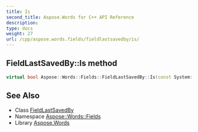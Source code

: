 ```yaml
---
title: Is
second_title: Aspose.Words for C++ API Reference
description: 
type: docs
weight: 27
url: /cpp/aspose.words.fields/fieldlastsavedby/is/
---
```

## FieldLastSavedBy::Is method




```cpp
virtual bool Aspose::Words::Fields::FieldLastSavedBy::Is(const System::TypeInfo &target) const override
```

## See Also

* Class [FieldLastSavedBy](../)
* Namespace [Aspose::Words::Fields](../../)
* Library [Aspose.Words](../../../)
